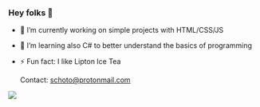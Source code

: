 ### Hey folks 🤖
<!--
**schoto/schoto** is a ✨ _special_ ✨ repository because its `README.md` (this file) appears on your GitHub profile.

Here are some ideas to get you started: -->
- 🔭 I’m currently working on simple projects with HTML/CSS/JS
- 🌱 I’m learning also C# to better understand the basics of programming
- ⚡ Fun fact: I like Lipton Ice Tea

  
     Contact:
     schoto@protonmail.com
<img align="center" src="https://github-readme-stats.vercel.app/api/<top-langs>/?username=<schoto>&theme=<THEME_NAME>" />
